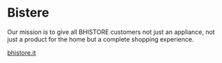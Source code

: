 # Bistere
Our mission is to give all BHISTORE customers not just an appliance, not just a product for the home but a complete shopping experience.

 [bhistore.it](https://www.bhistore.it/468-smeg-design) 
